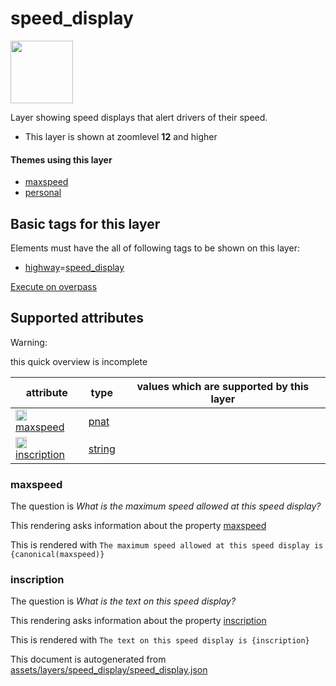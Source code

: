 [//]: # (WARNING: this file is automatically generated. Please find the sources at the bottom and edit those sources)

 speed_display 
===============



<img src='https://mapcomplete.osm.be/./assets/layers/speed_display/speed_display.svg' height="100px"> 

Layer showing speed displays that alert drivers of their speed.






  - This layer is shown at zoomlevel **12** and higher




#### Themes using this layer 





  - [maxspeed](https://mapcomplete.osm.be/maxspeed)
  - [personal](https://mapcomplete.osm.be/personal)




 Basic tags for this layer 
---------------------------



Elements must have the all of following tags to be shown on this layer:



  - <a href='https://wiki.openstreetmap.org/wiki/Key:highway' target='_blank'>highway</a>=<a href='https://wiki.openstreetmap.org/wiki/Tag:highway%3Dspeed_display' target='_blank'>speed_display</a>


[Execute on overpass](http://overpass-turbo.eu/?Q=%5Bout%3Ajson%5D%5Btimeout%3A90%5D%3B(%20%20%20%20nwr%5B%22highway%22%3D%22speed_display%22%5D(%7B%7Bbbox%7D%7D)%3B%0A)%3Bout%20body%3B%3E%3Bout%20skel%20qt%3B)



 Supported attributes 
----------------------



Warning: 

this quick overview is incomplete



attribute | type | values which are supported by this layer
----------- | ------ | ------------------------------------------
[<img src='https://mapcomplete.osm.be/assets/svg/statistics.svg' height='18px'>](https://taginfo.openstreetmap.org/keys/maxspeed#values) [maxspeed](https://wiki.openstreetmap.org/wiki/Key:maxspeed) | [pnat](../SpecialInputElements.md#pnat) | 
[<img src='https://mapcomplete.osm.be/assets/svg/statistics.svg' height='18px'>](https://taginfo.openstreetmap.org/keys/inscription#values) [inscription](https://wiki.openstreetmap.org/wiki/Key:inscription) | [string](../SpecialInputElements.md#string) | 




### maxspeed 



The question is  *What is the maximum speed allowed at this speed display?*

This rendering asks information about the property  [maxspeed](https://wiki.openstreetmap.org/wiki/Key:maxspeed) 

This is rendered with  `The maximum speed allowed at this speed display is {canonical(maxspeed)}`





### inscription 



The question is  *What is the text on this speed display?*

This rendering asks information about the property  [inscription](https://wiki.openstreetmap.org/wiki/Key:inscription) 

This is rendered with  `The text on this speed display is {inscription}`

 

This document is autogenerated from [assets/layers/speed_display/speed_display.json](https://github.com/pietervdvn/MapComplete/blob/develop/assets/layers/speed_display/speed_display.json)

